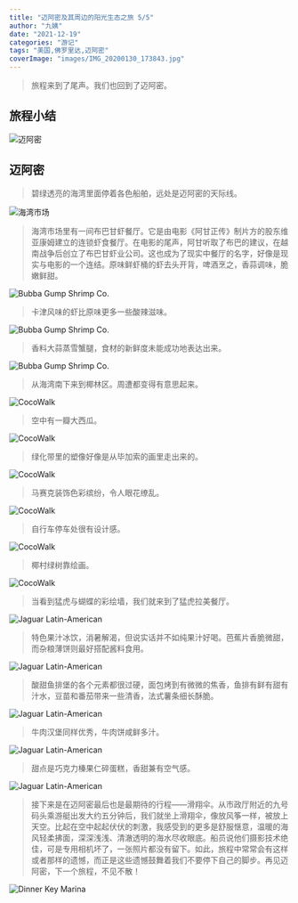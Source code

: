 ```yaml
---
title: "迈阿密及其周边的阳光生态之旅 5/5"
author: "九姨"
date: "2021-12-19"
categories: "游记"
tags: "美国,佛罗里达,迈阿密"
coverImage: "images/IMG_20200130_173843.jpg"
---
```


>旅程来到了尾声。我们也回到了迈阿密。

## 旅程小结

![迈阿密](images/miami.jpg)

## 迈阿密

>碧绿透亮的海湾里面停着各色船舶，远处是迈阿密的天际线。

![海湾市场](images/IMG_20200130_173843.jpg)

>海湾市场里有一间布巴甘虾餐厅。它是由电影《阿甘正传》制片方的股东维亚康姆建立的连锁虾食餐厅。在电影的尾声，阿甘听取了布巴的建议，在越南战争后创立了布巴甘虾业公司。这也成为了现实中餐厅的名字，好像是现实与电影的一个连结。原味鲜虾桶的虾去头开背，啤酒烹之，香蒜调味，脆嫩鲜甜。

![Bubba Gump Shrimp Co.](images/IMG_20200130_180624.jpg)

>卡津风味的虾比原味更多一些酸辣滋味。

![Bubba Gump Shrimp Co.](images/IMG_20200130_180642.jpg)

>香料大蒜蒸雪蟹腿，食材的新鲜度未能成功地表达出来。

![Bubba Gump Shrimp Co.](images/IMG_20200130_190406.jpg)

>从海湾南下来到椰林区。周遭都变得有意思起来。

![CocoWalk](images/IMG_20200131_085139.jpg)

>空中有一瓣大西瓜。

![CocoWalk](images/IMG_20200131_085643.jpg)

>绿化带里的塑像好像是从毕加索的画里走出来的。

![CocoWalk](images/IMG_20200131_112533.jpg)

>马赛克装饰色彩缤纷，令人眼花缭乱。

![CocoWalk](images/IMG_20200131_112907.jpg)

>自行车停车处很有设计感。

![CocoWalk](images/IMG_20200131_112959.jpg)

>椰村绿树靠绘画。

![CocoWalk](images/IMG_20200131_113044.jpg)

>当看到猛虎与蝴蝶的彩绘墙，我们就来到了猛虎拉美餐厅。

![Jaguar Latin-American](images/IMG_20200131_113438.jpg)

>特色果汁冰饮，消暑解渴，但说实话并不如纯果汁好喝。芭蕉片香脆微甜，而杂粮薄饼则最好搭配酱料食用。

![Jaguar Latin-American](images/IMG_20200131_114222.jpg)

>酸甜鱼排堡的各个元素都很过硬，面包烤到有微微的焦香，鱼排有鲜有甜有汁水，豆苗和番茄带来一些清香，法式薯条细长酥脆。

![Jaguar Latin-American](images/IMG_20200131_115600.jpg)

>牛肉汉堡同样优秀，牛肉饼咸鲜多汁。

![Jaguar Latin-American](images/IMG_20200131_115624.jpg)

>甜点是巧克力榛果仁碎蛋糕，香甜兼有空气感。

![Jaguar Latin-American](images/IMG_20200131_124001.jpg)

>接下来是在迈阿密最后也是最期待的行程——滑翔伞。从市政厅附近的九号码头乘游艇出发大约五分钟后，我们就坐上滑翔伞，像放风筝一样，被放上天空。比起在空中起起伏伏的刺激，我感受到的更多是舒服惬意，温暖的海风轻柔拂面，深深浅浅、清澈透明的海水尽收眼底。船员说他们摄影技术绝佳，可是专用相机坏了，一张照片都没有留下。如此，旅程中常常会有这样或者那样的遗憾，而正是这些遗憾鼓舞着我们不要停下自己的脚步。再见迈阿密，下一个旅程，不见不散！

![Dinner Key Marina](images/IMG_20200131.jpg)

